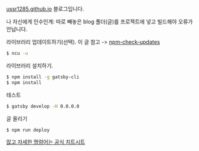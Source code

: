 [ussr1285.github.io](https://ussr1285.github.io/)
블로그입니다.

나 자신에게 인수인계: 따로 빼놓은 blog 폴더(글)를 프로젝트에 넣고 빌드해야 오류가 안납니다.

라이브러리 업데이트하기(선택).
이 글 참고 -> [npm-check-updates](https://github.com/raineorshine/npm-check-updates)
```bash
$ ncu -u
```

라이브러리 설치하기.
```bash
$ npm install -g gatsby-cli
$ npm install
```

테스트
```bash
$ gatsby develop -H 0.0.0.0
```

글 올리기
```bash
$ npm run deploy
```

[많고 자세한 명령어는 공식 치트시트](https://www.gatsbyjs.com/docs/cheat-sheet/)

